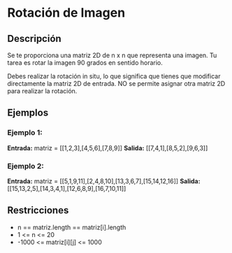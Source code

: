 # Rotación de Imagen

## Descripción

Se te proporciona una matriz 2D de n x n que representa una imagen. Tu tarea es rotar la imagen 90 grados en sentido horario.

Debes realizar la rotación in situ, lo que significa que tienes que modificar directamente la matriz 2D de entrada. NO se permite asignar otra matriz 2D para realizar la rotación.

## Ejemplos

### Ejemplo 1:

**Entrada:** matriz = [[1,2,3],[4,5,6],[7,8,9]]
**Salida:** [[7,4,1],[8,5,2],[9,6,3]]

### Ejemplo 2:

**Entrada:** matriz = [[5,1,9,11],[2,4,8,10],[13,3,6,7],[15,14,12,16]]
**Salida:** [[15,13,2,5],[14,3,4,1],[12,6,8,9],[16,7,10,11]]

## Restricciones

- n == matriz.length == matriz[i].length
- 1 <= n <= 20
- -1000 <= matriz[i][j] <= 1000